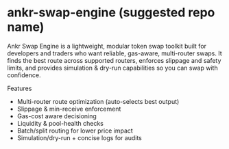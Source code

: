 # ankr-swap-engine (suggested repo name)

Ankr Swap Engine is a lightweight, modular token swap toolkit built for developers and traders who want reliable, gas-aware, multi-router swaps. It finds the best route across supported routers, enforces slippage and safety limits, and provides simulation & dry-run capabilities so you can swap with confidence.

Features
- Multi-router route optimization (auto-selects best output)
- Slippage & min-receive enforcement
- Gas-cost aware decisioning
- Liquidity & pool-health checks
- Batch/split routing for lower price impact
- Simulation/dry-run + concise logs for audits
